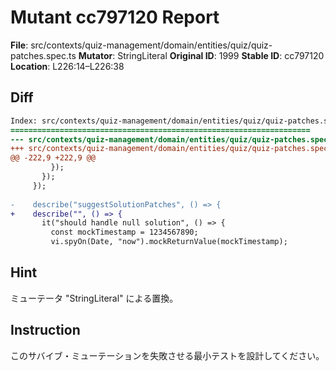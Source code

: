 # Mutant cc797120 Report

**File**: src/contexts/quiz-management/domain/entities/quiz/quiz-patches.spec.ts
**Mutator**: StringLiteral
**Original ID**: 1999
**Stable ID**: cc797120
**Location**: L226:14–L226:38

## Diff

```diff
Index: src/contexts/quiz-management/domain/entities/quiz/quiz-patches.spec.ts
===================================================================
--- src/contexts/quiz-management/domain/entities/quiz/quiz-patches.spec.ts	original
+++ src/contexts/quiz-management/domain/entities/quiz/quiz-patches.spec.ts	mutated #1999
@@ -222,9 +222,9 @@
         });
       });
     });
 
-    describe("suggestSolutionPatches", () => {
+    describe("", () => {
       it("should handle null solution", () => {
         const mockTimestamp = 1234567890;
         vi.spyOn(Date, "now").mockReturnValue(mockTimestamp);
```

## Hint

ミューテータ "StringLiteral" による置換。

## Instruction

このサバイブ・ミューテーションを失敗させる最小テストを設計してください。

